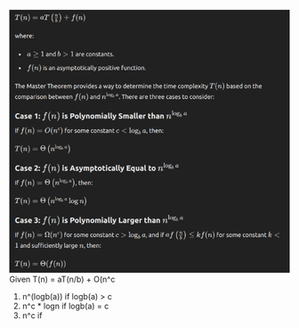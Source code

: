 ![1717685426917](images/master_theorem/1717685426917.png)Given T(n) = aT(n/b) + O(n^c

1. n^(logb(a)) if logb(a) > c
2. n^c * logn if logb(a) = c
3. n^c if
